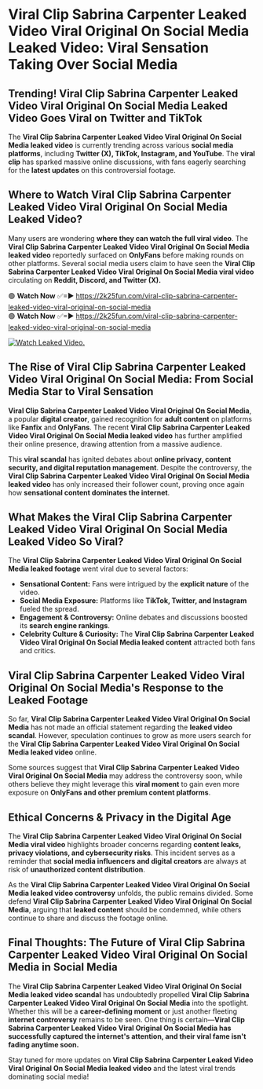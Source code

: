 # Viral Clip Sabrina Carpenter Leaked Video Viral Original On Social Media Leaked Video: Viral Sensation Taking Over Social Media

## **Trending! Viral Clip Sabrina Carpenter Leaked Video Viral Original On Social Media Leaked Video Goes Viral on Twitter and TikTok**
The **Viral Clip Sabrina Carpenter Leaked Video Viral Original On Social Media leaked video** is currently trending across various **social media platforms**, including **Twitter (X), TikTok, Instagram, and YouTube**. The **viral clip** has sparked massive online discussions, with fans eagerly searching for the **latest updates** on this controversial footage.

## **Where to Watch Viral Clip Sabrina Carpenter Leaked Video Viral Original On Social Media Leaked Video?**
Many users are wondering **where they can watch the full viral video**. The **Viral Clip Sabrina Carpenter Leaked Video Viral Original On Social Media leaked video** reportedly surfaced on **OnlyFans** before making rounds on other platforms. Several social media users claim to have seen the **Viral Clip Sabrina Carpenter Leaked Video Viral Original On Social Media viral video** circulating on **Reddit, Discord, and Twitter (X).**

🟢 **Watch Now** ✅=► https://2k25fun.com/viral-clip-sabrina-carpenter-leaked-video-viral-original-on-social-media  
🟢 **Watch Now** ✅=► https://2k25fun.com/viral-clip-sabrina-carpenter-leaked-video-viral-original-on-social-media  

[![Watch Leaked Video.](https://miro.medium.com/v2/resize:fit:828/format:webp/1*cilzJN44JGOrTw9NJCrNHA.gif "Watch Leaked Video")](https://2k25fun.com/viral-clip-sabrina-carpenter-leaked-video-viral-original-on-social-media)

## **The Rise of Viral Clip Sabrina Carpenter Leaked Video Viral Original On Social Media: From Social Media Star to Viral Sensation**
**Viral Clip Sabrina Carpenter Leaked Video Viral Original On Social Media**, a popular **digital creator**, gained recognition for **adult content** on platforms like **Fanfix** and **OnlyFans**. The recent **Viral Clip Sabrina Carpenter Leaked Video Viral Original On Social Media leaked video** has further amplified their online presence, drawing attention from a massive audience.

This **viral scandal** has ignited debates about **online privacy, content security, and digital reputation management**. Despite the controversy, the **Viral Clip Sabrina Carpenter Leaked Video Viral Original On Social Media leaked video** has only increased their follower count, proving once again how **sensational content dominates the internet**.

## **What Makes the Viral Clip Sabrina Carpenter Leaked Video Viral Original On Social Media Leaked Video So Viral?**
The **Viral Clip Sabrina Carpenter Leaked Video Viral Original On Social Media leaked footage** went viral due to several factors:
- **Sensational Content:** Fans were intrigued by the **explicit nature** of the video.
- **Social Media Exposure:** Platforms like **TikTok, Twitter, and Instagram** fueled the spread.
- **Engagement & Controversy:** Online debates and discussions boosted its **search engine rankings**.
- **Celebrity Culture & Curiosity:** The **Viral Clip Sabrina Carpenter Leaked Video Viral Original On Social Media leaked content** attracted both fans and critics.

## **Viral Clip Sabrina Carpenter Leaked Video Viral Original On Social Media's Response to the Leaked Footage**
So far, **Viral Clip Sabrina Carpenter Leaked Video Viral Original On Social Media** has not made an official statement regarding the **leaked video scandal**. However, speculation continues to grow as more users search for the **Viral Clip Sabrina Carpenter Leaked Video Viral Original On Social Media leaked video** online.

Some sources suggest that **Viral Clip Sabrina Carpenter Leaked Video Viral Original On Social Media** may address the controversy soon, while others believe they might leverage this **viral moment** to gain even more exposure on **OnlyFans and other premium content platforms**.

## **Ethical Concerns & Privacy in the Digital Age**
The **Viral Clip Sabrina Carpenter Leaked Video Viral Original On Social Media viral video** highlights broader concerns regarding **content leaks, privacy violations, and cybersecurity risks**. This incident serves as a reminder that **social media influencers and digital creators** are always at risk of **unauthorized content distribution**.

As the **Viral Clip Sabrina Carpenter Leaked Video Viral Original On Social Media leaked video controversy** unfolds, the public remains divided. Some defend **Viral Clip Sabrina Carpenter Leaked Video Viral Original On Social Media**, arguing that **leaked content** should be condemned, while others continue to share and discuss the footage online.

## **Final Thoughts: The Future of Viral Clip Sabrina Carpenter Leaked Video Viral Original On Social Media in Social Media**
The **Viral Clip Sabrina Carpenter Leaked Video Viral Original On Social Media leaked video scandal** has undoubtedly propelled **Viral Clip Sabrina Carpenter Leaked Video Viral Original On Social Media** into the spotlight. Whether this will be a **career-defining moment** or just another fleeting **internet controversy** remains to be seen. One thing is certain—**Viral Clip Sabrina Carpenter Leaked Video Viral Original On Social Media has successfully captured the internet's attention, and their viral fame isn't fading anytime soon.**

Stay tuned for more updates on **Viral Clip Sabrina Carpenter Leaked Video Viral Original On Social Media leaked video** and the latest viral trends dominating social media!